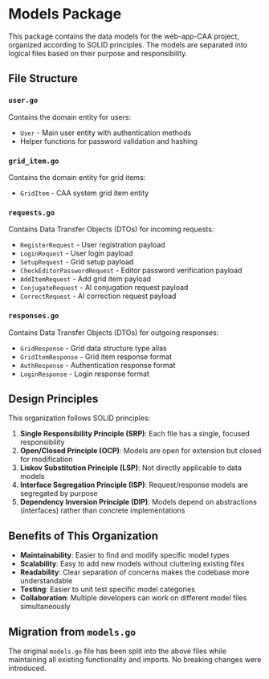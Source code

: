 # Models Package

This package contains the data models for the web-app-CAA project, organized according to SOLID principles. The models are separated into logical files based on their purpose and responsibility.

## File Structure

### `user.go`
Contains the domain entity for users:
- `User` - Main user entity with authentication methods
- Helper functions for password validation and hashing

### `grid_item.go`
Contains the domain entity for grid items:
- `GridItem` - CAA system grid item entity

### `requests.go`
Contains Data Transfer Objects (DTOs) for incoming requests:
- `RegisterRequest` - User registration payload
- `LoginRequest` - User login payload
- `SetupRequest` - Grid setup payload
- `CheckEditorPasswordRequest` - Editor password verification payload
- `AddItemRequest` - Add grid item payload
- `ConjugateRequest` - AI conjugation request payload
- `CorrectRequest` - AI correction request payload

### `responses.go`
Contains Data Transfer Objects (DTOs) for outgoing responses:
- `GridResponse` - Grid data structure type alias
- `GridItemResponse` - Grid item response format
- `AuthResponse` - Authentication response format
- `LoginResponse` - Login response format

## Design Principles

This organization follows SOLID principles:

1. **Single Responsibility Principle (SRP)**: Each file has a single, focused responsibility
2. **Open/Closed Principle (OCP)**: Models are open for extension but closed for modification
3. **Liskov Substitution Principle (LSP)**: Not directly applicable to data models
4. **Interface Segregation Principle (ISP)**: Request/response models are segregated by purpose
5. **Dependency Inversion Principle (DIP)**: Models depend on abstractions (interfaces) rather than concrete implementations

## Benefits of This Organization

- **Maintainability**: Easier to find and modify specific model types
- **Scalability**: Easy to add new models without cluttering existing files
- **Readability**: Clear separation of concerns makes the codebase more understandable
- **Testing**: Easier to unit test specific model categories
- **Collaboration**: Multiple developers can work on different model files simultaneously

## Migration from `models.go`

The original `models.go` file has been split into the above files while maintaining all existing functionality and imports. No breaking changes were introduced.
